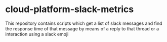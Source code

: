 # cloud-platform-slack-metrics

This repository contains scripts which get a list of slack messages and 
find the response time of that message by means of a reply to that thread or a interaction using a slack emoji
